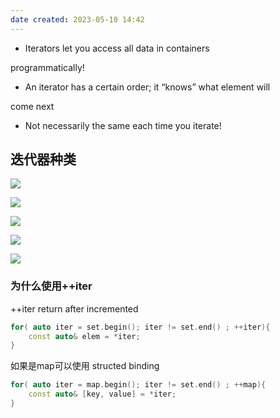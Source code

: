 ```yaml
---
date created: 2023-05-10 14:42
---
```


- Iterators let you access all data in containers

programmatically!

- An iterator has a certain order; it “knows” what element will

come next
- Not necessarily the same each time you iterate!

## 迭代器种类

![](https://s2.loli.net/2023/05/10/cRXaEHGTNL4QfC7.png)

![](https://s2.loli.net/2023/05/10/1GQI64WMju8cHXl.png)

![](https://s2.loli.net/2023/05/10/1Z2nPzEkXCr73D4.png)

![](https://s2.loli.net/2023/05/10/3cYVAmD8b7ztMZK.png)

![](https://s2.loli.net/2023/05/10/uTiEYvHlwfCQ56s.png)

### 为什么使用++iter

++iter return after incremented

```c++
for( auto iter = set.begin(); iter != set.end() ; ++iter){
	const auto& elem = *iter;
}
```

如果是map可以使用 structed binding 

```c++
for( auto iter = map.begin(); iter != set.end() ; ++map){
	const auto& [key, value] = *iter;
}
```
